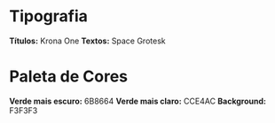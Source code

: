 # Tipografia

**Títulos:** Krona One
**Textos:** Space Grotesk

# Paleta de Cores

**Verde mais escuro:** 6B8664
**Verde mais claro:** CCE4AC
**Background:** F3F3F3
